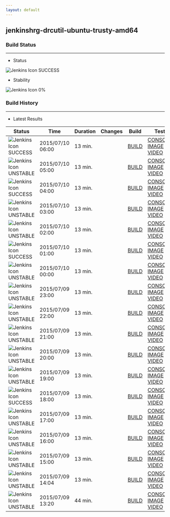 ```yaml
---
layout: default
---
```

## jenkinshrg-drcutil-ubuntu-trusty-amd64
### Build Status
___
* Status
  
![Jenkins Icon](http://jenkinshrg.github.io/images/48x48/blue.png)
SUCCESS
  
* Stability
  
![Jenkins Icon](http://jenkinshrg.github.io/images/48x48/health-00to19.png)
0%
  
### Build History
___
* Latest Results
  
|Status|Time|Duration|Changes|Build|Test|Note|
|---|---|---|---|---|---|---|
|![Jenkins Icon](http://jenkinshrg.github.io/images/24x24/blue.png)SUCCESS|2015/07/10 06:00|13 min.||[BUILD](https://drive.google.com/file/d/0B54sHwaxmuM4V2NDT2ZPV25zd0k/view?usp=drivesdk) |[CONSOLE](https://drive.google.com/file/d/0B54sHwaxmuM4M2ZkSFZRZ084V3M/view?usp=drivesdk) [IMAGE](https://drive.google.com/file/d/0B54sHwaxmuM4aExLeVpsclJrZzg/view?usp=drivesdk) [VIDEO](https://drive.google.com/file/d/0B54sHwaxmuM4QUw1UEJfZy04c1E/view?usp=drivesdk) | |
|![Jenkins Icon](http://jenkinshrg.github.io/images/24x24/yellow.png)UNSTABLE|2015/07/10 05:00|13 min.||[BUILD](https://drive.google.com/file/d/0B54sHwaxmuM4VDVtWVBZRTh1ams/view?usp=drivesdk) |[CONSOLE](https://drive.google.com/file/d/0B54sHwaxmuM4Q0RCMVk3WVcxdHc/view?usp=drivesdk) [IMAGE](https://drive.google.com/file/d/0B54sHwaxmuM4cFBzVnItSWxUZEU/view?usp=drivesdk) [VIDEO](https://drive.google.com/file/d/0B54sHwaxmuM4VjBUN2xaX0dWM0E/view?usp=drivesdk) |STOP RED|
|![Jenkins Icon](http://jenkinshrg.github.io/images/24x24/blue.png)SUCCESS|2015/07/10 04:00|13 min.||[BUILD](https://drive.google.com/file/d/0B54sHwaxmuM4ZERSQjA4MUhUSFU/view?usp=drivesdk) |[CONSOLE](https://drive.google.com/file/d/0B54sHwaxmuM4UDBZWmU3QVpCcE0/view?usp=drivesdk) [IMAGE](https://drive.google.com/file/d/0B54sHwaxmuM4ZnBGc1dPZzVSc0U/view?usp=drivesdk) [VIDEO](https://drive.google.com/file/d/0B54sHwaxmuM4UmRmS21QcWY4aFU/view?usp=drivesdk) | |
|![Jenkins Icon](http://jenkinshrg.github.io/images/24x24/yellow.png)UNSTABLE|2015/07/10 03:00|13 min.||[BUILD](https://drive.google.com/file/d/0B54sHwaxmuM4UGU5bWp5LXROUUE/view?usp=drivesdk) |[CONSOLE](https://drive.google.com/file/d/0B54sHwaxmuM4WlJzRWNFTXlwTk0/view?usp=drivesdk) [IMAGE](https://drive.google.com/file/d/0B54sHwaxmuM4Qjl4eTZLZzhsdFE/view?usp=drivesdk) [VIDEO](https://drive.google.com/file/d/0B54sHwaxmuM4NGxzWU5Ya3FOWDQ/view?usp=drivesdk) |STOP NORMAL|
|![Jenkins Icon](http://jenkinshrg.github.io/images/24x24/yellow.png)UNSTABLE|2015/07/10 02:00|13 min.||[BUILD](https://drive.google.com/file/d/0B54sHwaxmuM4ZjNULTAzR0dPcjQ/view?usp=drivesdk) |[CONSOLE](https://drive.google.com/file/d/0B54sHwaxmuM4Rlo4ejJmTGF5QlE/view?usp=drivesdk) [IMAGE](https://drive.google.com/file/d/0B54sHwaxmuM4YXJkdG5KWktCOU0/edit?usp=drivesdk) [VIDEO](https://drive.google.com/file/d/0B54sHwaxmuM4aENGVnp4djlKMTQ/edit?usp=drivesdk) |STOP NORMAL|
|![Jenkins Icon](http://jenkinshrg.github.io/images/24x24/blue.png)SUCCESS|2015/07/10 01:00|13 min.||[BUILD](https://drive.google.com/file/d/0B54sHwaxmuM4QmpCWkw1OFFzZ1E/view?usp=drivesdk) |[CONSOLE](https://drive.google.com/file/d/0B54sHwaxmuM4QlVWU2hUQmxBOWs/view?usp=drivesdk) [IMAGE](https://drive.google.com/file/d/0B54sHwaxmuM4RTNUUDVZTzBrdWM/edit?usp=drivesdk) [VIDEO](https://drive.google.com/file/d/0B54sHwaxmuM4UkdIUTF5SHV0Q2s/edit?usp=drivesdk) | |
|![Jenkins Icon](http://jenkinshrg.github.io/images/24x24/yellow.png)UNSTABLE|2015/07/10 00:00|13 min.||[BUILD](https://drive.google.com/file/d/0B54sHwaxmuM4Ym5Bd1MzeWdNT0U/view?usp=drivesdk) |[CONSOLE](https://drive.google.com/file/d/0B54sHwaxmuM4akw3cFI4RmdzR2M/view?usp=drivesdk) [IMAGE](https://drive.google.com/file/d/0B54sHwaxmuM4enlDWVUwSlhQZ1U/edit?usp=drivesdk) [VIDEO](https://drive.google.com/file/d/0B54sHwaxmuM4b3lpcl9fU0VNU2c/edit?usp=drivesdk) |STOP NORMAL|
|![Jenkins Icon](http://jenkinshrg.github.io/images/24x24/yellow.png)UNSTABLE|2015/07/09 23:00|13 min.||[BUILD](https://drive.google.com/file/d/0B54sHwaxmuM4TWowbk1MYWk2bzA/view?usp=drivesdk) |[CONSOLE](https://drive.google.com/file/d/0B54sHwaxmuM4ZHozYVk0Q240Q2M/view?usp=drivesdk) [IMAGE](https://drive.google.com/file/d/0B54sHwaxmuM4NDZ5SDAySXJYV00/edit?usp=drivesdk) [VIDEO](https://drive.google.com/file/d/0B54sHwaxmuM4WHhhM1A4cklNLXM/edit?usp=drivesdk) |STOP NORMAL|
|![Jenkins Icon](http://jenkinshrg.github.io/images/24x24/yellow.png)UNSTABLE|2015/07/09 22:00|13 min.||[BUILD](https://drive.google.com/file/d/0B54sHwaxmuM4QklEUGx2amwyWUU/view?usp=drivesdk) |[CONSOLE](https://drive.google.com/file/d/0B54sHwaxmuM4TGo0RGV6STZMRTA/view?usp=drivesdk) [IMAGE](https://drive.google.com/file/d/0B54sHwaxmuM4VVdnTHRkSERYOGM/edit?usp=drivesdk) [VIDEO](https://drive.google.com/file/d/0B54sHwaxmuM4VzZEYm83cVJpUjg/edit?usp=drivesdk) |STOP RED|
|![Jenkins Icon](http://jenkinshrg.github.io/images/24x24/yellow.png)UNSTABLE|2015/07/09 21:00|13 min.||[BUILD](https://drive.google.com/file/d/0B54sHwaxmuM4RWNyUnFCWHVacWM/view?usp=drivesdk) |[CONSOLE](https://drive.google.com/file/d/0B54sHwaxmuM4eldWVDlaNmFLOXM/view?usp=drivesdk) [IMAGE](https://drive.google.com/file/d/0B54sHwaxmuM4b2NsLWJad0RlLUE/edit?usp=drivesdk) [VIDEO](https://drive.google.com/file/d/0B54sHwaxmuM4Q0pFMFdnRTdWbGs/edit?usp=drivesdk) |STOP RED|
|![Jenkins Icon](http://jenkinshrg.github.io/images/24x24/yellow.png)UNSTABLE|2015/07/09 20:00|13 min.||[BUILD](https://drive.google.com/file/d/0B54sHwaxmuM4c29IQ0hUalEzUDA/view?usp=drivesdk) |[CONSOLE](https://drive.google.com/file/d/0B54sHwaxmuM4dndTczR2bGlJWGs/view?usp=drivesdk) [IMAGE](https://drive.google.com/file/d/0B54sHwaxmuM4R0EtRWd0TV9sU2s/edit?usp=drivesdk) [VIDEO](https://drive.google.com/file/d/0B54sHwaxmuM4eW1LbjBMOWxuYVE/edit?usp=drivesdk) |STOP NORMAL|
|![Jenkins Icon](http://jenkinshrg.github.io/images/24x24/yellow.png)UNSTABLE|2015/07/09 19:00|13 min.||[BUILD](https://drive.google.com/file/d/0B54sHwaxmuM4bzJ2MHcxaEVZdTg/view?usp=drivesdk) |[CONSOLE](https://drive.google.com/file/d/0B54sHwaxmuM4Tzl2SEE0S0dUMUE/view?usp=drivesdk) [IMAGE](https://drive.google.com/file/d/0B54sHwaxmuM4TVVFZlBJb2xGcnc/edit?usp=drivesdk) [VIDEO](https://drive.google.com/file/d/0B54sHwaxmuM4WUFWclN4Njc3U0k/edit?usp=drivesdk) |STOP NORMAL|
|![Jenkins Icon](http://jenkinshrg.github.io/images/24x24/blue.png)SUCCESS|2015/07/09 18:00|13 min.||[BUILD](https://drive.google.com/file/d/0B54sHwaxmuM4WnhkMEVYdGo3Z1E/view?usp=drivesdk) |[CONSOLE](https://drive.google.com/file/d/0B54sHwaxmuM4a2FrSzBfbkpOLWs/view?usp=drivesdk) [IMAGE](https://drive.google.com/file/d/0B54sHwaxmuM4UmhIS294QjRBZjA/edit?usp=drivesdk) [VIDEO](https://drive.google.com/file/d/0B54sHwaxmuM4cVBXOW5mVERLdVU/edit?usp=drivesdk) | |
|![Jenkins Icon](http://jenkinshrg.github.io/images/24x24/yellow.png)UNSTABLE|2015/07/09 17:00|13 min.||[BUILD](https://drive.google.com/file/d/0B54sHwaxmuM4UERERHh1MFVCbm8/view?usp=drivesdk) |[CONSOLE](https://drive.google.com/file/d/0B54sHwaxmuM4QTVISjRkTWhXUkU/view?usp=drivesdk) [IMAGE](https://drive.google.com/file/d/0B54sHwaxmuM4N25pWDQwekJTeDA/edit?usp=drivesdk) [VIDEO](https://drive.google.com/file/d/0B54sHwaxmuM4MHlCUU5yQ00ycFE/edit?usp=drivesdk) |STOP RED|
|![Jenkins Icon](http://jenkinshrg.github.io/images/24x24/yellow.png)UNSTABLE|2015/07/09 16:00|13 min.||[BUILD](https://drive.google.com/file/d/0B54sHwaxmuM4NWd5LXZjZlZKdzg/view?usp=drivesdk) |[CONSOLE](https://drive.google.com/file/d/0B54sHwaxmuM4dHFuN3hrdTRZRms/view?usp=drivesdk) [IMAGE](https://drive.google.com/file/d/0B54sHwaxmuM4MGNmSHBBWmE3cUk/edit?usp=drivesdk) [VIDEO](https://drive.google.com/file/d/0B54sHwaxmuM4c0hGYzNoM25Ua00/edit?usp=drivesdk) |STOP NORMAL|
|![Jenkins Icon](http://jenkinshrg.github.io/images/24x24/yellow.png)UNSTABLE|2015/07/09 15:00|13 min.||[BUILD](https://drive.google.com/file/d/0B54sHwaxmuM4SjVXSHZuOXVWNmc/view?usp=drivesdk) |[CONSOLE](https://drive.google.com/file/d/0B54sHwaxmuM4UHpKOHZ4Z3JjbXM/view?usp=drivesdk) [IMAGE](https://drive.google.com/file/d/0B54sHwaxmuM4RUxZX19uLXhyS2c/edit?usp=drivesdk) [VIDEO](https://drive.google.com/file/d/0B54sHwaxmuM4REpvTThhazFKZzA/edit?usp=drivesdk) |STOP NORMAL|
|![Jenkins Icon](http://jenkinshrg.github.io/images/24x24/yellow.png)UNSTABLE|2015/07/09 14:04|13 min.||[BUILD](https://drive.google.com/file/d/0B54sHwaxmuM4enRuUTluSXBNTjQ/view?usp=drivesdk) |[CONSOLE](https://drive.google.com/file/d/0B54sHwaxmuM4bEZHa3dwUlRPNEU/view?usp=drivesdk) [IMAGE](https://drive.google.com/file/d/0B54sHwaxmuM4SC1TVW12UGprNVk/edit?usp=drivesdk) [VIDEO](https://drive.google.com/file/d/0B54sHwaxmuM4UjNUblM1RGNDb0E/edit?usp=drivesdk) |STOP RED|
|![Jenkins Icon](http://jenkinshrg.github.io/images/24x24/yellow.png)UNSTABLE|2015/07/09 13:20|44 min.||[BUILD](https://drive.google.com/file/d/0B54sHwaxmuM4UVgycGZCVGVGU1k/view?usp=drivesdk) |[CONSOLE](https://drive.google.com/file/d/0B54sHwaxmuM4MWVmUVlwVEE5X1k/view?usp=drivesdk) [IMAGE](https://drive.google.com/file/d/0B54sHwaxmuM4X3Q3Ym5HZVlhWTA/edit?usp=drivesdk) [VIDEO](https://drive.google.com/file/d/0B54sHwaxmuM4Z2xiN2lxVFlrb3c/edit?usp=drivesdk) |STOP RED|
